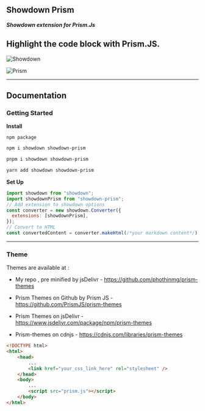 
## Showdown Prism

***Showdown extension for Prism.Js***

Highlight the code block with Prism.JS.
---

![Showdown](https://raw.githubusercontent.com/showdownjs/logo/master/dist/logo.readme.png)

![Prism](https://encrypted-tbn0.gstatic.com/images?q=tbn:ANd9GcSbjWKYf_38hFwIwCIsKaqoUrbVIm6UaNw1Ww&s)   

---
## Documentation

### Getting Started

**Install**

`npm package`

```bash
npm i showdown showdown-prism
```

```bash
pnpm i showdown showdown-prism
```

```bash
yarn add showdown showdown-prism
```


**Set Up**

```js
import showdown from "showdown";
import showdownPrism from "showdown-prism";
// Add extension to showdown options
const converter = new showdown.Converter({
  extensions: [showdownPrism],
});
// Convert to HTML
const convertedContent = converter.makeHtml(/*your markdown content*/)

```
---

### Theme

Themes are available at : 
- My repo , pre minified by jsDelivr - https://github.com/phothinmg/prism-themes

- Prism Themes on Github by Prism JS - https://github.com/PrismJS/prism-themes

- Prism Themes on jsDelivr - https://www.jsdelivr.com/package/npm/prism-themes

- Prism-themes on cdnjs - https://cdnjs.com/libraries/prism-themes

```html
<!DOCTYPE html>
<html>
    <head>
        ...
        <link href="your_css_link_here" rel="stylesheet" />
    </head>
    <body>
        ...
        <script src="prism.js"></script>
    </body>
</html>
```


